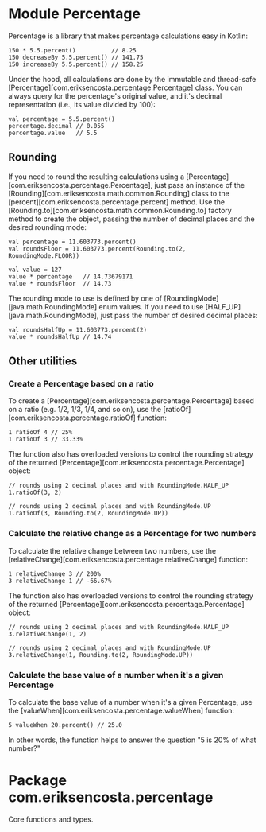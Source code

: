 # Module Percentage

Percentage is a library that makes percentage calculations easy in Kotlin:

    150 * 5.5.percent()          // 8.25
    150 decreaseBy 5.5.percent() // 141.75
    150 increaseBy 5.5.percent() // 158.25

Under the hood, all calculations are done by the immutable and thread-safe
[Percentage][com.eriksencosta.percentage.Percentage] class. You can always query for the percentage's original value,
and it's decimal representation (i.e., its value divided by 100):

    val percentage = 5.5.percent()
    percentage.decimal // 0.055
    percentage.value   // 5.5

## Rounding

If you need to round the resulting calculations using a [Percentage][com.eriksencosta.percentage.Percentage], just
pass an instance of the [Rounding][com.eriksencosta.math.common.Rounding] class to the
[percent][com.eriksencosta.percentage.percent] method. Use the [Rounding.to][com.eriksencosta.math.common.Rounding.to]
factory method to create the object, passing the number of decimal places and the desired rounding mode:

    val percentage = 11.603773.percent()
    val roundsFloor = 11.603773.percent(Rounding.to(2, RoundingMode.FLOOR))

    val value = 127
    value * percentage   // 14.73679171
    value * roundsFloor  // 14.73

The rounding mode to use is defined by one of [RoundingMode][java.math.RoundingMode] enum values. If you need to use
[HALF_UP][java.math.RoundingMode], just pass the number of desired decimal places:

    val roundsHalfUp = 11.603773.percent(2)
    value * roundsHalfUp // 14.74

## Other utilities

### Create a Percentage based on a ratio

To create a [Percentage][com.eriksencosta.percentage.Percentage] based on a ratio (e.g. 1/2, 1/3, 1/4, and so on), use
the [ratioOf][com.eriksencosta.percentage.ratioOf] function:

    1 ratioOf 4 // 25%
    1 ratioOf 3 // 33.33%

The function also has overloaded versions to control the rounding strategy of the returned
[Percentage][com.eriksencosta.percentage.Percentage] object:

    // rounds using 2 decimal places and with RoundingMode.HALF_UP
    1.ratioOf(3, 2)

    // rounds using 2 decimal places and with RoundingMode.UP
    1.ratioOf(3, Rounding.to(2, RoundingMode.UP))

### Calculate the relative change as a Percentage for two numbers

To calculate the relative change between two numbers, use the
[relativeChange][com.eriksencosta.percentage.relativeChange] function:

    1 relativeChange 3 // 200%
    3 relativeChange 1 // -66.67%

The function also has overloaded versions to control the rounding strategy of the returned
[Percentage][com.eriksencosta.percentage.Percentage] object:

    // rounds using 2 decimal places and with RoundingMode.HALF_UP
    3.relativeChange(1, 2)

    // rounds using 2 decimal places and with RoundingMode.UP
    3.relativeChange(1, Rounding.to(2, RoundingMode.UP))

### Calculate the base value of a number when it's a given Percentage

To calculate the base value of a number when it's a given Percentage, use the
[valueWhen][com.eriksencosta.percentage.valueWhen] function:

    5 valueWhen 20.percent() // 25.0

In other words, the function helps to answer the question "5 is 20% of what number?"

# Package com.eriksencosta.percentage

Core functions and types.
